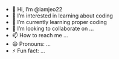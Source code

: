 - 👋 Hi, I’m @iamjeo22
- 👀 I’m interested in learning about coding
- 🌱 I’m currently learning proper coding
- 💞️ I’m looking to collaborate on ...
- 📫 How to reach me ...
- 😄 Pronouns: ...
- ⚡ Fun fact: ...

<!---
iamjeo22/iamjeo22 is a ✨ special ✨ repository because its `README.md` (this file) appears on your GitHub profile.
You can click the Preview link to take a look at your changes.
--->
